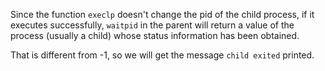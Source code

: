 Since the function `execlp` doesn't change the pid of the child process, if it executes successfully, `waitpid` in the parent will return a value of the process (usually a child) whose status information has been obtained.

That is different from -1, so we will get the message `child exited` printed.